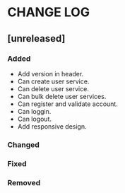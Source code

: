 # CHANGE LOG

## [unreleased]

### Added
- Add version in header.
- Can create user service.
- Can delete user service.
- Can bulk delete user services.
- Can register and validate account.
- Can loggin.
- Can logout.
- Add responsive design.

### Changed

### Fixed

### Removed